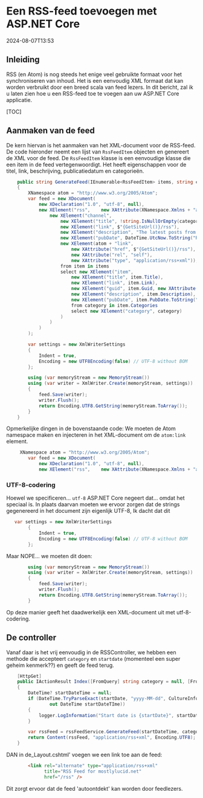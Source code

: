 # Een RSS-feed toevoegen met ASP.NET Core

<!--category-- ASP.NET, RSS -->
<datetime class="hidden">2024-08-07T13:53</datetime>

## Inleiding

RSS (en Atom) is nog steeds het enige veel gebruikte formaat voor het synchroniseren van inhoud. Het is een eenvoudig XML formaat dat kan worden verbruikt door een breed scala van feed lezers. In dit bericht, zal ik u laten zien hoe u een RSS-feed toe te voegen aan uw ASP.NET Core applicatie.

[TOC]

## Aanmaken van de feed

De kern hiervan is het aanmaken van het XML-document voor de RSS-feed.
De code hieronder neemt een lijst van `RssFeedItem` objecten en genereert de XML voor de feed. De `RssFeedItem` klasse is een eenvoudige klasse die een item in de feed vertegenwoordigt. Het heeft eigenschappen voor de titel, link, beschrijving, publicatiedatum en categorieën.

```csharp
    public string GenerateFeed(IEnumerable<RssFeedItem> items, string categoryName = "")
    {
        XNamespace atom = "http://www.w3.org/2005/Atom";
        var feed = new XDocument(
            new XDeclaration("1.0", "utf-8", null),
            new XElement("rss",    new XAttribute(XNamespace.Xmlns + "atom", atom.NamespaceName), new XAttribute("version", "2.0"),
                new XElement("channel",
                    new XElement("title", !string.IsNullOrEmpty(categoryName) ? $"mostlylucid.net for {categoryName}" : $"mostlylucid.net"),
                    new XElement("link", $"{GetSiteUrl()}/rss"),
                    new XElement("description", "The latest posts from mostlylucid.net"),
                    new XElement("pubDate", DateTime.UtcNow.ToString("R")),
                    new XElement(atom + "link", 
                        new XAttribute("href", $"{GetSiteUrl()}/rss"), 
                        new XAttribute("rel", "self"), 
                        new XAttribute("type", "application/rss+xml")),
                    from item in items
                    select new XElement("item",
                        new XElement("title", item.Title),
                        new XElement("link", item.Link),
                        new XElement("guid", item.Guid, new XAttribute("isPermaLink", "false")),
                        new XElement("description", item.Description),
                        new XElement("pubDate", item.PubDate.ToString("R")),
                        from category in item.Categories
                        select new XElement("category", category)
                    )
                )
            )
        );

        var settings = new XmlWriterSettings
        {
            Indent = true,
            Encoding = new UTF8Encoding(false) // UTF-8 without BOM
        };

        using (var memoryStream = new MemoryStream())
        using (var writer = XmlWriter.Create(memoryStream, settings))
        {
            feed.Save(writer);
            writer.Flush();
            return Encoding.UTF8.GetString(memoryStream.ToArray());
        }
    }
```

Opmerkelijke dingen in de bovenstaande code:
We moeten de Atom namespace maken en injecteren in het XML-document om de `atom:link` element.

```csharp
     XNamespace atom = "http://www.w3.org/2005/Atom";
        var feed = new XDocument(
            new XDeclaration("1.0", "utf-8", null),
            new XElement("rss",    new XAttribute(XNamespace.Xmlns + "atom", atom.NamespaceName), new XAttribute("version", "2.0"),
```

### UTF-8-codering

Hoewel we specificeren... `utf-8` ASP.NET Core negeert dat... omdat het speciaal is. In plaats daarvan moeten we ervoor zorgen dat de strings gegenereerd in het document zijn eigenlijk UTF-8, Ik dacht dat dit

```csharp
   var settings = new XmlWriterSettings
        {
            Indent = true,
            Encoding = new UTF8Encoding(false) // UTF-8 without BOM
        };

```

Maar NOPE... we moeten dit doen:

```csharp
        using (var memoryStream = new MemoryStream())
        using (var writer = XmlWriter.Create(memoryStream, settings))
        {
            feed.Save(writer);
            writer.Flush();
            return Encoding.UTF8.GetString(memoryStream.ToArray());
        }
```

Op deze manier geeft het daadwerkelijk een XML-document uit met utf-8-codering.

## De controller

Vanaf daar is het vrij eenvoudig in de RSSController, we hebben een methode die accepteert `category` en `startdate` (momenteel een super geheim kenmerk??) en geeft de feed terug.

```csharp
    [HttpGet]
    public IActionResult Index([FromQuery] string category = null, [FromQuery] string startDate = null)
    {
        DateTime? startDateTime = null;
        if (DateTime.TryParseExact(startDate, "yyyy-MM-dd", CultureInfo.InvariantCulture, DateTimeStyles.None,
                out DateTime startDateTIme))
        {
            logger.LogInformation("Start date is {startDate}", startDate);
        }

        var rssFeed = rssFeedService.GenerateFeed(startDateTime, category);
        return Content(rssFeed, "application/rss+xml", Encoding.UTF8);
    }
```

DAN in de_Layout.cshtml' voegen we een link toe aan de feed:

```html
        <link rel="alternate" type="application/rss+xml"
              title="RSS Feed for mostlylucid.net"
              href="/rss" />
```

Dit zorgt ervoor dat de feed 'autoontdekt' kan worden door feedlezers.